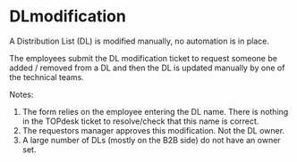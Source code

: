 # DLmodification
A Distribution List (DL) is modified manually, no automation is in place. 

The employees submit the DL modification ticket to request someone be added / removed from a DL and then the DL is updated manually by one of the technical teams. 

Notes:
1. The form relies on the employee entering the DL name. There is nothing in the TOPdesk ticket to resolve/check that this name is correct.
2. The requestors manager approves this modification. Not the DL owner. 
3. A large number of DLs (mostly on the B2B side) do not have an owner set.
